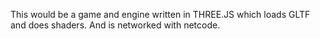 This would be a game and engine written in THREE.JS which loads GLTF and does shaders. And is networked with netcode.
